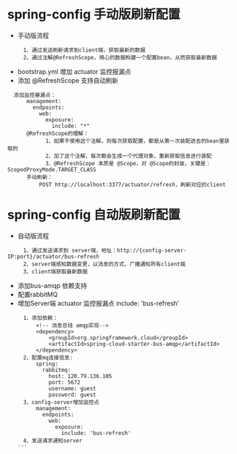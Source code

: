 # spring-config 手动版刷新配置
  * 手动版流程
   ```
        1、通过发送刷新请求到client端，获取最新的数据
        2、通过注解@RefreshScope，用心的数据构建一个配置bean，从而获取最新数据
   ```

  * bootstrap.yml 增加 actuator 监控报漏点
  * 添加 @RefreshScope 支持自动刷新
  ```
    添加监控暴漏点：
        management:
          endpoints:
            web:
              exposure:
                include: "*"
        @RefreshScope的理解：
              1、如果不使用这个注解，则每次获取配置，都是从第一次装配进去的bean里获取的
              2、加了这个注解，每次都会生成一个代理对象，重新获取信息进行装配
              3、@RefreshScope 本质是 @Scope，对 @Scope的封装，关键是：ScopedProxyMode.TARGET_CLASS
        手动刷新：
            POST http://localhost:3377/actuator/refresh，刷新对应的client
  ```
 # spring-config 自动版刷新配置
   * 自动版流程
   ```
        1、通过发送请求到 server端，地址：http://{config-server-IP:port}/actuator/bus-refresh
        2、server端感知数据变更，以消息的方式，广播通知所有client端
        3、client端获取最新数据
   ```
   * 添加bus-amqp 依赖支持
   * 配置rabbitMQ 
   * 增加Server端 actuator 监控报漏点 include: 'bus-refresh'
   ```
        1、添加依赖：
            <!-- 消息总线 amqp实现-->
            <dependency>
                <groupId>org.springframework.cloud</groupId>
                <artifactId>spring-cloud-starter-bus-amqp</artifactId>
            </dependency>
        2、配置mq连接信息:
            spring: 
              rabbitmq:
                host: 120.79.136.105
                port: 5672
                username: guest
                password: guest
        3、config-server增加监控点
            management:
              endpoints:
                web:
                  exposure:
                    include: 'bus-refresh'
        4、发送请求通知server
　　```
